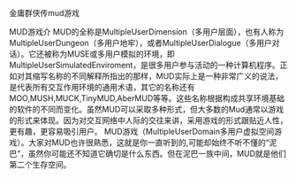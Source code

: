 
金庸群侠传mud游戏


MUD游戏介
    MUD的全称是MultipleUserDimension（多用户层面），也有人称为MultipleUserDungeon（多用户地牢），或者MultipleUserDialogue（多用户对话）。它还被称为MUSE或多用户模拟的环境，即MultipleUserSimulatedEnviroment，是很多用户参与活动的一种计算机程序。正如对其缩写名称的不同解释所指出的那样，MUD实际上是一种非常广义的说法，是代表所有交互作用环境的通用术语，其它的名称还有MOO,MUSH,MUCK,TinyMUD,AberMUD等等。这些名称根据构成共享环境基础的软件的不同而变化。虽然MUD可以采取多种形式，但大多数的Mud通常以游戏的形式来体现。因为对交互网络中人际的交往来讲，采用游戏的形式跟贴近人性，更有趣，更容易吸引用户。
    MUD游戏（MultipleUserDomain多用户虚拟空间游戏）。大家对MUD也许很熟悉，这就是你一直听到的,可能却始终不听不懂的“泥巴”，虽然你可能还不知道它确切是什么东西。但在泥巴一族中间，MUD就是他们第二个生存空间。
